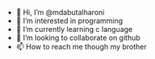 - 👋 Hi, I’m @mdabutalharoni
- 👀 I’m interested in programming
- 🌱 I’m currently learning c language
- 💞️ I’m looking to collaborate on github
- 📫 How to reach me though my brother

<!---
mdabutalharoni/mdabutalharoni is a ✨ special ✨ repository because its `README.md` (this file) appears on your GitHub profile.
You can click the Preview link to take a look at your changes.
--->
